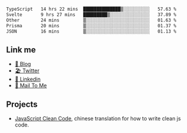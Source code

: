 <!--START_SECTION:waka-->

```txt
TypeScript   14 hrs 22 mins  ██████████████▒░░░░░░░░░░   57.63 %
Svelte       9 hrs 27 mins   █████████▒░░░░░░░░░░░░░░░   37.89 %
Other        24 mins         ▒░░░░░░░░░░░░░░░░░░░░░░░░   01.63 %
Prisma       20 mins         ▒░░░░░░░░░░░░░░░░░░░░░░░░   01.37 %
JSON         16 mins         ▒░░░░░░░░░░░░░░░░░░░░░░░░   01.13 %
```

<!--END_SECTION:waka-->

## Link me

- [📕 Blog](https://chris-yu.vercel.app/)
- [🏖️ Twitter](https://twitter.com/yuetong3yu)
- [🧳 Linkedin](https://www.linkedin.com/in/yuetong3yu)
- [📧 Mail To Me](mailto:yuetong3yu@gmail.com)


## Projects 

- [JavaScript Clean Code](https://js-clean-code-cn.vercel.app/), chinese translation for how to write clean js code.
